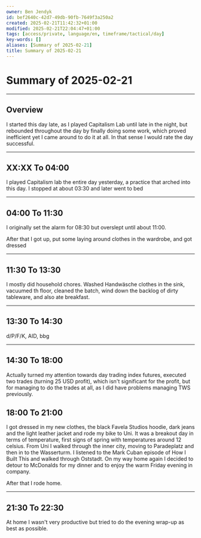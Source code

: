 ```yaml
---
owner: Ben Jendyk
id: bef2640c-42d7-49db-90fb-7649f3a250a2
created: 2025-02-21T11:42:32+01:00
modified: 2025-02-21T22:04:47+01:00
tags: [access/private, language/en, timeframe/tactical/day]
key-words: []
aliases: [Summary of 2025-02-21]
title: Summary of 2025-02-21
---
```


# Summary of 2025-02-21

---

## Overview

I started this day late, as I played Capitalism Lab until late in the night, but rebounded throughout the day by finally doing some work, which proved inefficient yet I came around to do it at all. In that sense I would rate the day successful.

---

## XX:XX To 04:00

I played Capitalism lab the entire day yesterday, a practice that arched into this day. I stopped at about 03:30 and later went to bed

---

## 04:00 To 11:30

I originally set the alarm for 08:30 but overslept until about 11:00.

After that I got up, put some laying around clothes in the wardrobe, and got dressed

---

## 11:30 To 13:30

I mostly did household chores. Washed Handwäsche clothes in the sink, vacuumed th floor, cleaned the batch, wind down the backlog of dirty tableware, and also ate breakfast.

---

## 13:30 To 14:30

d/P/F/K, AID, bbg

---

## 14:30 To 18:00

Actually turned my attention towards day trading index futures, executed two trades (turning 25 USD profit), which isn't significant for the profit, but for managing to do the trades at all, as I did have problems managing TWS previously.

## 18:00 To 21:00

I got dressed in my new clothes, the black Favela Studios hoodie, dark jeans and the light leather jacket and rode my bike to Uni. It was a breakout day in terms of temperature, first signs of spring with temperatures around 12 celsius. From Uni I walked through the inner city, moving to Paradeplatz and then in to the Wasserturm. I listened to the Mark Cuban episode of How I Built This and walked through Oststadt. On my way home again I decided to detour to McDonalds for my dinner and to enjoy the warm Friday evening in company.

After that I rode home.

---

## 21:30 To 22:30

At home I wasn't very productive but tried to do the evening wrap-up as best as possible.
